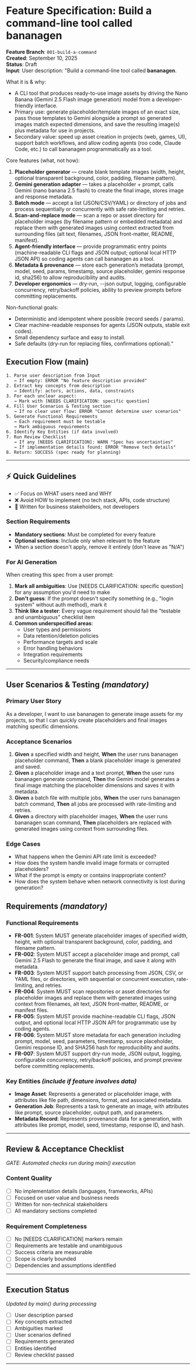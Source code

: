 # Feature Specification: Build a command-line tool called bananagen

**Feature Branch**: `001-build-a-command`  
**Created**: September 10, 2025  
**Status**: Draft  
**Input**: User description: "Build a command-line tool called **bananagen**.

What it is & why:
- A CLI tool that produces ready-to-use image assets by driving the Nano Banana (Gemini 2.5 Flash image generation) model from a developer-friendly interface.
- Primary use: generate placeholder/template images of an exact size, pass those templates to Gemini alongside a prompt so generated images match expected dimensions, and save the resulting image(s) plus metadata for use in projects.
- Secondary value: speed up asset creation in projects (web, games, UI), support batch workflows, and allow coding agents (roo code, Claude Code, etc.) to call bananagen programmatically as a tool.

Core features (what, not how):
1. **Placeholder generator** — create blank template images (width, height, optional transparent background, color, padding, filename pattern).
2. **Gemini generation adapter** — takes a placeholder + prompt, calls Gemini (nano banana 2.5 flash) to create the final image, stores image and response metadata.
3. **Batch mode** — accept a list (JSON/CSV/YAML) or directory of jobs and process sequentially or concurrently with safe rate-limiting and retries.
4. **Scan-and-replace mode** — scan a repo or asset directory for placeholder images (by filename pattern or embedded metadata) and replace them with generated images using context extracted from surrounding files (alt text, filenames, JSON front-matter, README, manifest).
5. **Agent-friendly interface** — provide programmatic entry points (machine-readable CLI flags and JSON output; optional local HTTP JSON API) so coding agents can call bananagen as a tool.
6. **Metadata & provenance** — store each generation’s metadata (prompt, model, seed, params, timestamp, source placeholder, gemini response id, sha256) to allow reproducibility and audits.
7. **Developer ergonomics** — dry-run, --json output, logging, configurable concurrency, retry/backoff policies, ability to preview prompts before committing replacements.

Non-functional goals:
- Deterministic and idempotent where possible (record seeds / params).
- Clear machine-readable responses for agents (JSON outputs, stable exit codes).
- Small dependency surface and easy to install.
- Safe defaults (dry-run for replacing files, confirmations optional)."

## Execution Flow (main)
```
1. Parse user description from Input
   → If empty: ERROR "No feature description provided"
2. Extract key concepts from description
   → Identify: actors, actions, data, constraints
3. For each unclear aspect:
   → Mark with [NEEDS CLARIFICATION: specific question]
4. Fill User Scenarios & Testing section
   → If no clear user flow: ERROR "Cannot determine user scenarios"
5. Generate Functional Requirements
   → Each requirement must be testable
   → Mark ambiguous requirements
6. Identify Key Entities (if data involved)
7. Run Review Checklist
   → If any [NEEDS CLARIFICATION]: WARN "Spec has uncertainties"
   → If implementation details found: ERROR "Remove tech details"
8. Return: SUCCESS (spec ready for planning)
```

---

## ⚡ Quick Guidelines
- ✅ Focus on WHAT users need and WHY
- ❌ Avoid HOW to implement (no tech stack, APIs, code structure)
- 👥 Written for business stakeholders, not developers

### Section Requirements
- **Mandatory sections**: Must be completed for every feature
- **Optional sections**: Include only when relevant to the feature
- When a section doesn't apply, remove it entirely (don't leave as "N/A")

### For AI Generation
When creating this spec from a user prompt:
1. **Mark all ambiguities**: Use [NEEDS CLARIFICATION: specific question] for any assumption you'd need to make
2. **Don't guess**: If the prompt doesn't specify something (e.g., "login system" without auth method), mark it
3. **Think like a tester**: Every vague requirement should fail the "testable and unambiguous" checklist item
4. **Common underspecified areas**:
   - User types and permissions
   - Data retention/deletion policies  
   - Performance targets and scale
   - Error handling behaviors
   - Integration requirements
   - Security/compliance needs

---

## User Scenarios & Testing *(mandatory)*

### Primary User Story
As a developer, I want to use bananagen to generate image assets for my projects, so that I can quickly create placeholders and final images matching specific dimensions.

### Acceptance Scenarios
1. **Given** a specified width and height, **When** the user runs bananagen placeholder command, **Then** a blank placeholder image is generated and saved.
2. **Given** a placeholder image and a text prompt, **When** the user runs bananagen generate command, **Then** the Gemini model generates a final image matching the placeholder dimensions and saves it with metadata.
3. **Given** a batch file with multiple jobs, **When** the user runs bananagen batch command, **Then** all jobs are processed with rate-limiting and retries.
4. **Given** a directory with placeholder images, **When** the user runs bananagen scan command, **Then** placeholders are replaced with generated images using context from surrounding files.

### Edge Cases
- What happens when the Gemini API rate limit is exceeded?
- How does the system handle invalid image formats or corrupted placeholders?
- What if the prompt is empty or contains inappropriate content?
- How does the system behave when network connectivity is lost during generation?

## Requirements *(mandatory)*

### Functional Requirements
- **FR-001**: System MUST generate placeholder images of specified width, height, with optional transparent background, color, padding, and filename pattern.
- **FR-002**: System MUST accept a placeholder image and prompt, call Gemini 2.5 Flash to generate the final image, and save it along with metadata.
- **FR-003**: System MUST support batch processing from JSON, CSV, or YAML files, or directories, with sequential or concurrent execution, rate-limiting, and retries.
- **FR-004**: System MUST scan repositories or asset directories for placeholder images and replace them with generated images using context from filenames, alt text, JSON front-matter, README, or manifest files.
- **FR-005**: System MUST provide machine-readable CLI flags, JSON output, and optional local HTTP JSON API for programmatic use by coding agents.
- **FR-006**: System MUST store metadata for each generation including prompt, model, seed, parameters, timestamp, source placeholder, Gemini response ID, and SHA256 hash for reproducibility and audits.
- **FR-007**: System MUST support dry-run mode, JSON output, logging, configurable concurrency, retry/backoff policies, and prompt preview before committing replacements.

### Key Entities *(include if feature involves data)*
- **Image Asset**: Represents a generated or placeholder image, with attributes like file path, dimensions, format, and associated metadata.
- **Generation Job**: Represents a task to generate an image, with attributes like prompt, source placeholder, output path, and parameters.
- **Metadata Record**: Represents provenance data for a generation, with attributes like prompt, model, seed, timestamp, response ID, and hash.

---

## Review & Acceptance Checklist
*GATE: Automated checks run during main() execution*

### Content Quality
- [ ] No implementation details (languages, frameworks, APIs)
- [ ] Focused on user value and business needs
- [ ] Written for non-technical stakeholders
- [ ] All mandatory sections completed

### Requirement Completeness
- [ ] No [NEEDS CLARIFICATION] markers remain
- [ ] Requirements are testable and unambiguous  
- [ ] Success criteria are measurable
- [ ] Scope is clearly bounded
- [ ] Dependencies and assumptions identified

---

## Execution Status
*Updated by main() during processing*

- [ ] User description parsed
- [ ] Key concepts extracted
- [ ] Ambiguities marked
- [ ] User scenarios defined
- [ ] Requirements generated
- [ ] Entities identified
- [ ] Review checklist passed

---
